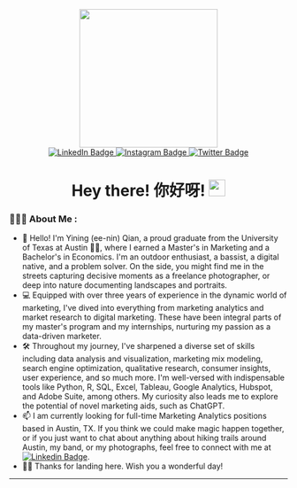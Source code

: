 <div id="header" align="center">
  <img src="https://media.giphy.com/media/v1.Y2lkPTc5MGI3NjExNXNlZWJuaXo1YWludjg4NXI4OHBwa2kydHBvMjU4ZnhnZXluMnlqYiZlcD12MV9pbnRlcm5hbF9naWZfYnlfaWQmY3Q9Zw/xT9C25UNTwfZuk85WP/giphy-downsized.gif" width="250">
  <div id="badges">
  <a href="https://www.linkedin.com/in/qianyining/">
    <img src="https://img.shields.io/badge/LinkedIn-blue?style=for-the-badge&logo=linkedin&logoColor=white" alt="LinkedIn Badge"/>
  </a>
  <a href="https://instagram.com/miyan0nn?igshid=MmIzYWVlNDQ5Yg==">
    <img src="https://img.shields.io/badge/Instagram-red?style=for-the-badge&logo=instagram&logoColor=white" alt="Instagram Badge"/>
  </a>
  <a href="your-twitter-URL">
    <img src="https://img.shields.io/badge/Twitter-blue?style=for-the-badge&logo=twitter&logoColor=white" alt="Twitter Badge"/>
  </a>
</div>
<img src="https://komarev.com/ghpvc/?username=Miyan0nn&style=flat-square&color=blue" alt=""/>
  <h1>
  Hey there! 你好呀!
    <img src="https://media.giphy.com/media/hvRJCLFzcasrR4ia7z/giphy.gif" width="30px"/>
</h1>
</div>



### 🧑🏻‍💻 About Me :
- 👋 Hello! I'm Yining (ee-nin) Qian, a proud graduate from the University of Texas at Austin 🤘🏻, where I earned a Master's in Marketing and a Bachelor's in Economics. I'm an outdoor enthusiast, a bassist, a digital native, and a problem solver. On the side, you might find me in the streets capturing decisive moments as a freelance photographer, or deep into nature documenting landscapes and portraits.
- 💻 Equipped with over three years of experience in the dynamic world of marketing, I've dived into everything from marketing analytics and market research to digital marketing. These have been integral parts of my master's program and my internships, nurturing my passion as a data-driven marketer.
- 🛠️ Throughout my journey,  I've sharpened a diverse set of skills including data analysis and visualization, marketing mix modeling, search engine optimization, qualitative research, consumer insights, user experience, and so much more. I'm well-versed with indispensable tools like Python, R, SQL, Excel, Tableau, Google Analytics, Hubspot, and Adobe Suite, among others. My curiosity also leads me to explore the potential of novel marketing aids, such as ChatGPT.
- 📫 I am currently looking for full-time Marketing Analytics positions based in Austin, TX. If you think we could make magic happen together, or if you just want to chat about anything about hiking trails around Austin, my band, or my photographs, feel free to connect with me at [![Linkedin Badge](https://img.shields.io/badge/-YiningQian-blue?style=flat&logo=Linkedin&logoColor=white)](https://www.linkedin.com/in/qianyining/).
- 🙌🏻 Thanks for landing here. Wish you a wonderful day!
---
